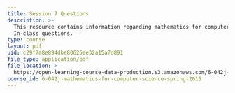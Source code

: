 ```yaml
---
title: Session 7 Questions
description: >-
  This resource contains information regarding mathematics for computer science:
  In-class questions.
type: course
layout: pdf
uid: c29f7a8e894dbe80625ee32a15a7d891
file_type: application/pdf
file_location: >-
  https://open-learning-course-data-production.s3.amazonaws.com/6-042j-mathematics-for-computer-science-spring-2015/c29f7a8e894dbe80625ee32a15a7d891_MIT6_042JS15_cp7.pdf
course_id: 6-042j-mathematics-for-computer-science-spring-2015
---
```

